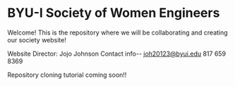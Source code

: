 # BYU-I Society of Women Engineers

Welcome! This is the repository where we will be collaborating and creating our society website! 

Website Director:
Jojo Johnson
Contact info--
joh20123@byui.edu
817 659 8369

Repository cloning tutorial coming soon!!